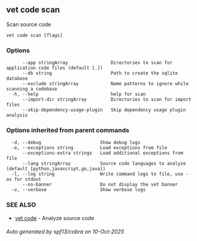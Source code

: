 ## vet code scan

Scan source code

```
vet code scan [flags]
```

### Options

```
      --app stringArray                Directories to scan for application code files (default [.])
      --db string                      Path to create the sqlite database
      --exclude stringArray            Name patterns to ignore while scanning a codebase
  -h, --help                           help for scan
      --import-dir stringArray         Directories to scan for import files
      --skip-dependency-usage-plugin   Skip dependency usage plugin analysis
```

### Options inherited from parent commands

```
  -d, --debug                      Show debug logs
  -e, --exceptions string          Load exceptions from file
      --exceptions-extra strings   Load additional exceptions from file
      --lang stringArray           Source code languages to analyze (default [python,javascript,go,java])
  -l, --log string                 Write command logs to file, use - as for stdout
      --no-banner                  Do not display the vet banner
  -v, --verbose                    Show verbose logs
```

### SEE ALSO

* [vet code](vet_code.md)	 - Analyze source code

###### Auto generated by spf13/cobra on 10-Oct-2025
